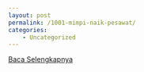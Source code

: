 ```yaml
---
layout: post
permalink: /1001-mimpi-naik-pesawat/
categories:
    - Uncategorized
---
```


[Baca Selengkapnya](/09)